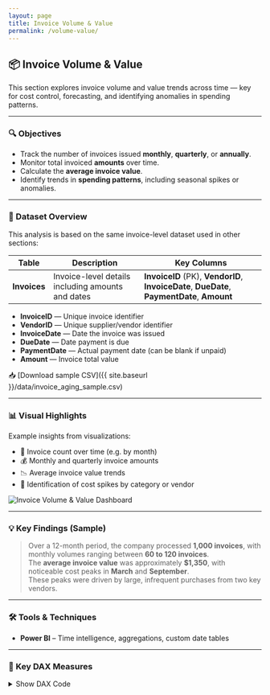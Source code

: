 ```yaml
---
layout: page
title: Invoice Volume & Value
permalink: /volume-value/
---
```


## 📦 Invoice Volume & Value

This section explores invoice volume and value trends across time — key for cost control, forecasting, and identifying anomalies in spending patterns.

---

### 🔍 Objectives

- Track the number of invoices issued **monthly**, **quarterly**, or **annually**.
- Monitor total invoiced **amounts** over time.
- Calculate the **average invoice value**.
- Identify trends in **spending patterns**, including seasonal spikes or anomalies.

---

### 🧾 Dataset Overview

This analysis is based on the same invoice-level dataset used in other sections:

| Table      | Description                                       | Key Columns                                       |
|------------|--------------------------------------------------|--------------------------------------------------|
| **Invoices** | Invoice-level details including amounts and dates | **InvoiceID** (PK), **VendorID**, **InvoiceDate**, **DueDate**, **PaymentDate**, **Amount** |

- **InvoiceID** — Unique invoice identifier  
- **VendorID** — Unique supplier/vendor identifier  
- **InvoiceDate** — Date the invoice was issued  
- **DueDate** — Date payment is due  
- **PaymentDate** — Actual payment date (can be blank if unpaid)  
- **Amount** — Invoice total value  

📥 [Download sample CSV]({{ site.baseurl }}/data/invoice_aging_sample.csv)

---

### 📊 Visual Highlights

Example insights from visualizations:

- 📅 Invoice count over time (e.g. by month)
- 💰 Monthly and quarterly invoice amounts
- 📉 Average invoice value trends
- 📌 Identification of cost spikes by category or vendor

<img src="{{ site.baseurl }}/assets/invoice-volume-value-dashboard.png" alt="Invoice Volume & Value Dashboard" class="rounded-xl shadow-md mt-4" />

---

### 💡 Key Findings (Sample)

> Over a 12-month period, the company processed **1,000 invoices**, with monthly volumes ranging between **60 to 120 invoices**.  
> The **average invoice value** was approximately **$1,350**, with noticeable cost peaks in **March** and **September**.  
> These peaks were driven by large, infrequent purchases from two key vendors.

---

### 🛠 Tools & Techniques

- **Power BI** – Time intelligence, aggregations, custom date tables  

---

### 🔧 Key DAX Measures

<details>
<summary>Show DAX Code</summary>

<pre><code class="language-dax">
TotalInvoiceAmount = 
SUM('Invoices'[Amount])

InvoiceCount = 
COUNT('Invoices'[InvoiceID])

AverageInvoiceValue = 
DIVIDE([TotalInvoiceAmount], [InvoiceCount], 0)

InvoiceMonth = 
FORMAT('Invoices'[InvoiceDate], "YYYY-MM")

InvoiceQuarter = 
"Q" & FORMAT('Invoices'[InvoiceDate], "Q") & " " & YEAR('Invoices'[InvoiceDate])

MonthlyInvoiceAmount = 
CALCULATE(
    [TotalInvoiceAmount],
    GROUPBY('Invoices', 'Invoices'[InvoiceMonth])
)

MonthlyInvoiceCount = 
CALCULATE(
    [InvoiceCount],
    GROUPBY('Invoices', 'Invoices'[InvoiceMonth])
)
</code></pre>

</details>
